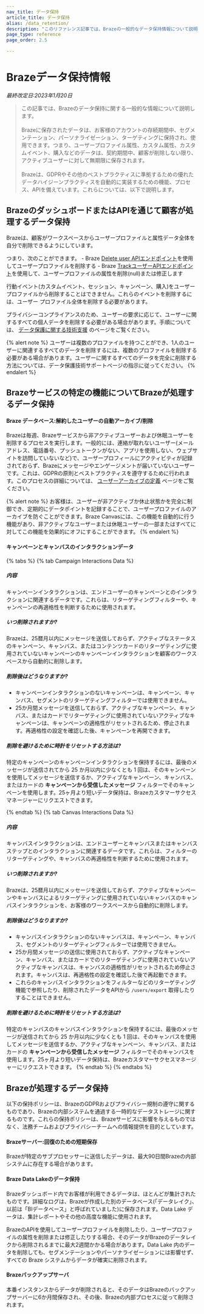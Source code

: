 ```yaml
---
nav_title: データ保持
article_title: データ保持
alias: /data_retention/
description: "このリファレンス記事では、Brazeの一般的なデータ保持情報について説明します。"
page_type: reference
page_order: 2.5

---
```


<!--
Warning! Don't make any changes to this document without approval from the legal department.
-->

# Brazeデータ保持情報

*最終改定日:2023年1月20日*

> この記事では、Brazeのデータ保持に関する一般的な情報について説明します。<br><br>Brazeに保存されたデータは、お客様のアカウントの存続期間中、セグメンテーション、パーソナライゼーション、ターゲティングに保持され、使用できます。つまり、ユーザープロファイル属性、カスタム属性、カスタムイベント、購入などのデータは、契約期間中、顧客が削除しない限り、アクティブユーザーに対して無期限に保存されます。<br><br>Brazeは、GDPRやその他のベストプラクティスに準拠するための優れたデータハイジーンプラクティスを自動的に実装するための機能、プロセス、APIを備えています。これらについては、以下で説明します。

## BrazeのダッシュボードまたはAPIを通じて顧客が処理するデータ保持

Brazeは、顧客がワークスペースからユーザープロファイルと属性データ全体を自分で削除できるようにしています。

つまり、次のことができます。
\- Braze [Delete user APIエンドポイント]({{site.baseurl}}/api/endpoints/user_data/post_user_delete/)を使用してユーザープロファイルを削除する
\- Braze [TrackユーザーAPIエンドポイント]({{site.baseurl}}/api/endpoints/user_data/post_user_track/)を使用して、ユーザープロファイルの属性を削除(null)または修正します

行動イベント(カスタムイベント、セッション、キャンペーン、購入)をユーザープロファイルから削除することはできません。これらのイベントを削除するには、ユーザー プロファイル全体を削除する必要があります。

プライバシーコンプライアンスのため、ユーザーの要求に応じて、ユーザーに関するすべての個人データを削除する必要がある場合があります。手順については、 [データ保護に関する技術支援]({{site.baseurl}}/help/dp-technical-assistance/#the-right-to-erasure) のページをご覧ください。

{% alert note %}
ユーザーは複数のプロファイルを持つことができ、1人のユーザーに関連するすべてのデータを削除するには、複数のプロファイルを削除する必要がある場合があります。ユーザーに関するすべてのデータを完全に削除する方法については、データ保護技術サポートページの指示に従ってください。
{% endalert %}

## Brazeサービスの特定の機能についてBrazeが処理するデータ保持

#### Braze データベース:解約したユーザーの自動アーカイブ/削除

Brazeは毎週、Brazeサービスから非アクティブユーザーおよび休眠ユーザーを削除するプロセスを実行します。一般的には、連絡が取れないユーザー(メールアドレス、電話番号、プッシュトークンがない、アプリを使用しない、ウェブサイトを訪問していないなど)で、ユーザープロフィールにアクティビティが記録されておらず、Brazeにメッセージやエンゲージメントが届いていないユーザーです。これは、GDPRの原則とベストプラクティスを遵守するために行われます。このプロセスの詳細については、 [ユーザーアーカイブの定義]({{site.baseurl}}/user_guide/data_and_analytics/user_data_collection/user_archival/) ページをご覧ください。

{% alert note %}
お客様は、ユーザーが非アクティブか休止状態かを完全に制御でき、定期的にデータポイントを記録することで、ユーザープロファイルのアーカイブを防ぐことができます。Braze Canvasには、この機能を自動的に行う機能があり、非アクティブなユーザーまたは休眠ユーザーの一部またはすべてに対してこの機能を効果的にオフにすることができます。
{% endalert %}

#### キャンペーンとキャンバスのインタラクションデータ 

{% tabs %}
{% tab Campaign Interactions Data %}
##### 内容

キャンペーンインタラクションは、エンドユーザーのキャンペーンとのインタラクションに関連するデータです。これらは、リターゲティングフィルターや、キャンペーンの再適格性を判断するために使用されます。

##### いつ削除されますか?

Brazeは、25暦月以内にメッセージを送信しておらず、アクティブなステータスのキャンペーン、キャンバス、またはコンテンツカードのリターゲティングに使用されていないキャンペーンのキャンペーンインタラクションを顧客のワークスペースから自動的に削除します。

##### 削除後はどうなりますか?

- キャンペーンインタラクションのないキャンペーンは、キャンペーン、キャンバス、セグメントのリターゲティングフィルターでは使用できません。
- 25か月間メッセージを送信しておらず、アクティブなキャンペーン、キャンバス、またはカードでリターゲティングに使用されていないアクティブなキャンペーンは、キャンペーンの適格性がリセットされるため、停止されます。再適格性の設定を確認した後、キャンペーンを再開できます。

##### 削除を避けるために時計をリセットする方法は?

特定のキャンペーンのキャンペーンインタラクションを保持するには、最後のメッセージが送信されてから 25 か月以内に少なくとも 1 回は、そのキャンペーンを使用してメッセージを送信するか、アクティブなキャンペーン、キャンバス、またはカードの **キャンペーンから受信したメッセージ** フィルターでそのキャンペーンを使用します。25ヶ月より短いデータ保持は、Brazeカスタマーサクセスマネージャーにリクエストできます。

{% endtab %}
{% tab Canvas Interactions Data %}

##### 内容 

キャンバスインタラクションは、エンドユーザーとキャンバスまたはキャンバスステップとのインタラクションに関連するデータです。これらは、フィルターのリターゲティングや、キャンバスの再適格性を判断するために使用されます。

##### いつ削除されますか?

Brazeは、25暦月以内にメッセージを送信しておらず、アクティブなキャンペーンやキャンバスによるリターゲティングに使用されていないキャンバスのキャンバスインタラクションを、お客様のワークスペースから自動的に削除します。

##### 削除後はどうなりますか?

- キャンバスインタラクションのないキャンバスは、キャンペーン、キャンバス、セグメントのリターゲティングフィルターでは使用できません。
- 25か月間メッセージの送信に使用されておらず、アクティブなキャンペーン、キャンバス、またはカードでのリターゲティングに使用されていないアクティブなキャンバスは、キャンバスの適格性がリセットされるため停止されます。キャンバスは、再適格性の設定を確認した後で再起動できます。
- これらのキャンバスインタラクションをフィルターなどのリターゲティング機能で参照したり、削除されたデータをAPIから `/users/export` 取得したりすることはできません。

##### 削除を避けるために時計をリセットする方法は?

特定のキャンバスのキャンバスインタラクションを保持するには、最後のメッセージが送信されてから 25 か月以内に少なくとも 1 回は、そのキャンバスを使用してメッセージを送信するか、アクティブなキャンペーン、キャンバス、またはカードの **キャンペーンから受信したメッセージ** フィルターでそのキャンバスを使用します。25ヶ月より短いデータ保持は、Brazeカスタマーサクセスマネージャーにリクエストできます。
{% endtab %}
{% endtabs %}

## Brazeが処理するデータ保持

以下の保持ポリシーは、BrazeのGDPRおよびプライバシー規制の遵守に関するものであり、Brazeの内部システムを通過する一時的なデータストレージに関するものです。これらの保持ポリシーは、Brazeサービスに影響を与えるものではなく、法務チームおよびプライバシーチームへの情報提供を目的としています。

#### Brazeサーバー:回復のための短期保存

Brazeが特定のサブプロセッサーに送信したデータは、最大90日間Brazeの内部システムに存在する場合があります。

#### Braze Data Lakeのデータ保持

Brazeダッシュボード内でお客様が利用できるデータは、ほとんどが集計されたものです。詳細なログは、Brazeが作成した別のデータベース(「データレイク」、以前は「BIデータベース」と呼ばれていました)に保存されます。Data Lake データは、集計レポートやその他の高度な機能に使用されます。

BrazeのAPIを使用してユーザープロファイルを削除したり、ユーザープロファイルの属性を削除または修正したりする場合、そのデータがBrazeのデータレイクから削除されるまでに最大2週間かかる場合があります。Data Lake 内のデータを削除しても、セグメンテーションやパーソナライゼーションには影響せず、すべての Braze システムからデータが確実に削除されます。

#### Brazeバックアップサーバ

本番インスタンスからデータが削除されると、そのデータはBrazeのバックアップサーバーに6か月間保存され、その後、Brazeの内部プロセスに従って削除されます。
